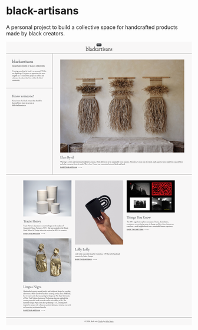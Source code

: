 # black-artisans

A personal project to build a collective space for handcrafted products made by black creators.

![Website preview of black artisans](/src/images/preview.png)
